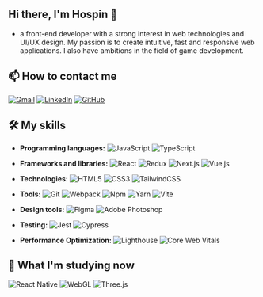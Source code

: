 ## Hi there, I'm Hospin 👋
- a front-end developer with a strong interest in web technologies and UI/UX design. My passion is to create intuitive, fast and responsive web applications. I also have ambitions in the field of game development.

## 📫 How to contact me

[![Gmail](https://img.shields.io/badge/Gmail-D14836?style=flat&logo=gmail&logoColor=white)](mailto:hospingg@gmail.com)
[![LinkedIn](https://img.shields.io/badge/LinkedIn-0077B5?style=flat&logo=linkedin&logoColor=white)](https://linkedin.com/hospingg)
[![GitHub](https://img.shields.io/badge/GitHub-181717?style=flat&logo=github&logoColor=white)](https://github.com/hospingg)


## 🛠️ My skills

- **Programming languages:**
![JavaScript](https://img.shields.io/badge/JavaScript-F7DF1E?style=for-the-badge&logo=javascript&logoColor=black)
![TypeScript](https://img.shields.io/badge/TypeScript-3178C6?style=for-the-badge&logo=typescript&logoColor=white)

- **Frameworks and libraries:**
![React](https://img.shields.io/badge/React-61DAFB?style=for-the-badge&logo=react&logoColor=black)
![Redux](https://img.shields.io/badge/Redux-764ABC?style=for-the-badge&logo=redux&logoColor=white)
![Next.js](https://img.shields.io/badge/Next.js-000000?style=for-the-badge&logo=next.js&logoColor=white)
![Vue.js](https://img.shields.io/badge/Vue.js-4FC08D?style=for-the-badge&logo=vue.js&logoColor=white)

- **Technologies:**
![HTML5](https://img.shields.io/badge/HTML5-E34F26?style=for-the-badge&logo=html5&logoColor=white)
![CSS3](https://img.shields.io/badge/CSS3-1572B6?style=for-the-badge&logo=css3&logoColor=white)
![TailwindCSS](https://img.shields.io/badge/TailwindCSS-38B2AC?style=for-the-badge&logo=tailwind-css&logoColor=white)

- **Tools:** 
![Git](https://img.shields.io/badge/Git-F05032?style=for-the-badge&logo=git&logoColor=white)
![Webpack](https://img.shields.io/badge/Webpack-8DD6F9?style=for-the-badge&logo=webpack&logoColor=black)
![Npm](https://img.shields.io/badge/NPM-CB3837?style=for-the-badge&logo=npm&logoColor=white)
![Yarn](https://img.shields.io/badge/Yarn-2C8EBB?style=for-the-badge&logo=yarn&logoColor=white)
![Vite](https://img.shields.io/badge/Vite-646CFF?style=for-the-badge&logo=vite&logoColor=white)

- **Design tools:** 
![Figma](https://img.shields.io/badge/Figma-F24E1E?style=for-the-badge&logo=figma&logoColor=white)
![Adobe Photoshop](https://img.shields.io/badge/Adobe_Photoshop-31A8FF?style=flat&logo=adobephotoshop&logoColor=white)

- **Testing:**
![Jest](https://img.shields.io/badge/Jest-C21325?style=flat&logo=jest&logoColor=white)
![Cypress](https://img.shields.io/badge/Cypress-17202C?style=flat&logo=cypress&logoColor=white)

- **Performance Optimization:**
![Lighthouse](https://img.shields.io/badge/Lighthouse-F44B21?style=flat&logo=lighthouse&logoColor=white)
![Core Web Vitals](https://img.shields.io/badge/Core_Web_Vitals-4285F4?style=flat&logo=google&logoColor=white)

## 🌱 What I'm studying now
![React Native](https://img.shields.io/badge/React_Native-61DAFB?style=for-the-badge&logo=react&logoColor=white)
![WebGL](https://img.shields.io/badge/WebGL-990000?style=for-the-badge&logo=webgl&logoColor=white)
![Three.js](https://img.shields.io/badge/Three.js-000000?style=for-the-badge&logo=three.js&logoColor=white)


